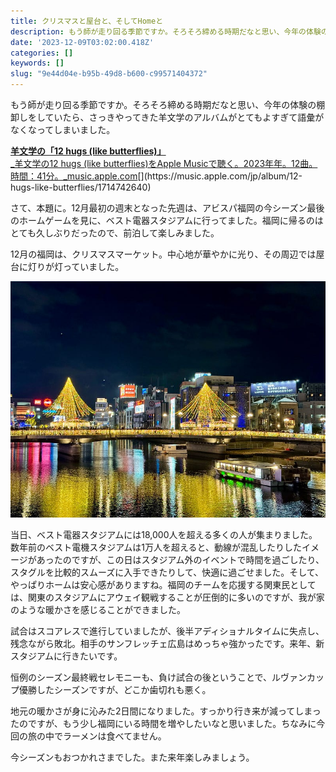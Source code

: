 ```yaml
---
title: クリスマスと屋台と、そしてHomeと
description: もう師が走り回る季節ですか。そろそろ締める時期だなと思い、今年の体験の棚卸しをしていたら、さっきやってきた羊文学のアルバムがとてもよすぎて語彙がなくなってしまいました。
date: '2023-12-09T03:02:00.418Z'
categories: []
keywords: []
slug: "9e44d04e-b95b-49d8-b600-c99571404372"
---
```

もう師が走り回る季節ですか。そろそろ締める時期だなと思い、今年の体験の棚卸しをしていたら、さっきやってきた羊文学のアルバムがとてもよすぎて語彙がなくなってしまいました。

[**羊文学の「12 hugs (like butterflies)」**  
_羊文学の12 hugs (like butterflies)をApple Musicで聴く。2023年年。12曲。時間：41分。_music.apple.com](https://music.apple.com/jp/album/12-hugs-like-butterflies/1714742640 "https://music.apple.com/jp/album/12-hugs-like-butterflies/1714742640")[](https://music.apple.com/jp/album/12-hugs-like-butterflies/1714742640)

さて、本題に。12月最初の週末となった先週は、アビスパ福岡の今シーズン最後のホームゲームを見に、ベスト電器スタジアムに行ってました。福岡に帰るのはとても久しぶりだったので、前泊して楽しみました。

12月の福岡は、クリスマスマーケット。中心地が華やかに光り、その周辺では屋台に灯りが灯っていました。

![](1__KqrxwUGhsD5L__yqxC9AnCA.jpeg)

当日、ベスト電器スタジアムには18,000人を超える多くの人が集まりました。数年前のベスト電機スタジアムは1万人を超えると、動線が混乱したりしたイメージがあったのですが、この日はスタジアム外のイベントで時間を過ごしたり、スタグルを比較的スムーズに入手できたりして、快適に過ごせました。そして、やっぱりホームは安心感がありますね。福岡のチームを応援する関東民としては、関東のスタジアムにアウェイ観戦することが圧倒的に多いのですが、我が家のような暖かさを感じることができました。

試合はスコアレスで進行していましたが、後半アディショナルタイムに失点し、残念ながら敗北。相手のサンフレッチェ広島はめっちゃ強かったです。来年、新スタジアムに行きたいです。

恒例のシーズン最終戦セレモニーも、負け試合の後ということで、ルヴァンカップ優勝したシーズンですが、どこか歯切れも悪く。

地元の暖かさが身に沁みた2日間になりました。すっかり行き来が減ってしまったのですが、もう少し福岡にいる時間を増やしたいなと思いました。ちなみに今回の旅の中でラーメンは食べてません。

今シーズンもおつかれさまでした。また来年楽しみましょう。